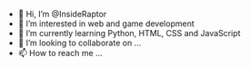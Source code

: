 - 👋 Hi, I’m @InsideRaptor
- 👀 I’m interested in web and game development
- 🌱 I’m currently learning Python, HTML, CSS and JavaScript
- 💞️ I’m looking to collaborate on ...
- 📫 How to reach me ...

<!---
InsideRaptor/InsideRaptor is a ✨ special ✨ repository because its `README.md` (this file) appears on your GitHub profile.
You can click the Preview link to take a look at your changes.
--->
